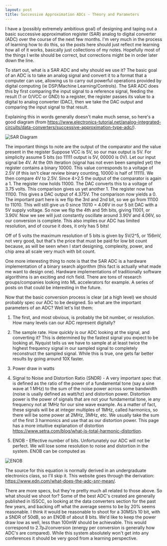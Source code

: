 ```yaml
---
layout: post
title: Successive Approximation ADCs - Theory and Parameters
---
```


I have a (possibly extremely ambitious goal) of designing and taping out a basic successive approximation register (SAR) analog to digital converter (ADC) over the course of the next few months. I'm very much in the process of learning how to do this, so the posts here should just reflect me learning how all of it works, basically just collections of my notes. Hopefully most of the things I write should be correct, but corrections might be in order later down the line.

To start out, what is a SAR ADC and why should we use it? The basic goal of an ADC is to take an analog signal and convert it to a format that a computer can use, allowing us to carry out powerful operations provided by digital computing (ie DSP/Machine Learning/Controls). The SAR ADC does this by first comparing the input signal to a reference signal, feeding the result (1 or 0/VCC or GND) to a register, the register passes its value to a digital to analog converter (DAC), then we take the DAC output and comparing the input signal to that result.

Explaining this in words generally doesn't make much sense, so here's a good diagram (from https://www.electronics-tutorial.net/analog-integrated-circuits/data-converters/successive-approximation-type-adc/).

![SAR Diagram]({{togblog.github.io}}/images/SAR_DIAGRAM.png)

The important things to note are the output of the comparator and the value present in the register Suppose VCC is 5V, so our max output is 5V. For simplicity assume 5 bits (so 11111 output is 5V, 00000 is 0V). Let our input signal be 4V. At the 0th iteration (signal has not even been sampled yet) the register contains a binary 10000. This value corresponds to a voltage of 2.5V (if this isn't clear review binary counting, 10000 is half of 11111). We then compare 4V to 2.5V. Since 4>2.5 the output of the comparator is again a 1. The register now holds 11000. The DAC converts this to a voltage of 3.75 volts. This comparison gives us yet another 1. The register now has 11100. This gives a DAC output of 4.375V. The comparison now yields a 0. The important part here is we flip the 3rd and 2nd bit, so we go from 11100 to 11010. This will still give us 0 since 11010 = 4.06V in our 5 bit DAC with a 5V supply voltage. So now we flip the 4th and 5th bits, giving 11001, or 3.90V. Now we see will just constantly oscillate around 3.90V and 4.06V, so our conversion is complete. This also implies our ADC has limited resolution, and of course it does, it only has 5 bits!

Off of 5 volts the maximum resolution of 5 bits is given by 5V/2^5, or 156mV, not very good, but that's the price that must be paid for low bit count because, as will be seen when I start designing, complexity, power, and chip area all scale very much with bit count.

One more interesting thing to note is that the SAR ADC is a hardware implementation of a binary search algorithm (this fact is actually what made me want to design one). Hardware implementations of traditionally software algorithims is an exciting and rich field. There are tons of research groups/companies looking into ML accelerators for example. A series of posts on that could be interesting in the future.

Now that the basic conversion process is clear (at a high level) we should probably spec our ADC to be designed. So what are the important parameters of an ADC? Well let's list them:

1. The first, and most obvious, is probably the bit number, or resolution. How many levels can our ADC represent digitally? 

2. The sample rate. How quickly is our ADC looking at the signal, and converting it? This is determined by the fastest signal you expect to be looking at. Nyquist tells us we have to sample at at least twice the highest frequency signal in our sampled signal to completely reconstruct the sampled signal. While this is true, one gets far better results by going around 10X faster.

3. Power draw in watts

4. Signal to Noise and Distortion Ratio (SNDR) - A very important spec that is defined as the ratio of the power of a fundamental tone (say a sine wave at 1 MHz) to the sum of the noise power across some bandwidth (noise is usally defined as watt/hz) and distortion power. Distortion power is the power of signals that are not your fundamental tone, ie any frequency not at 1MHz for our sine wave example. As a matter of fact, these signals will be at integer multiples of 1MHz, called harmonics, so there will be some power at 2MHz, 3MHz, etc. We usually take the sum of the first 3 harmonics and use that as our distortion power. This page has a more intuitive explanation of distortion https://www.setra.com/blog/what-is-total-harmonic-distortion.

5. ENOB - Effective number of bits. Unfortunately our ADC will not be perfect. We will lose some resolution to noise and distortion in the system. ENOB can be computed as 

![ENOB]({{togblog.github.io}}/images/ENOB_EQ.png)

The source for this equation is normally derived in an undergraduate electronics class, so I'll skip it. This website goes through the derivation: https://www.edn.com/what-does-the-adc-snr-mean/.

There are more specs, but they're pretty much all related to those above. So what should we shoot for? Some of the best ADC's created are generally published in ISSCC, so looking at the data converters section for the past few years, and backing off what the average seems to be by 20% seems reasonable. I think it would be reasonable to shoot for a 30MS/s 10 bit, with a SNDR of 50dB, so an ENOB of about 8 bits. We'd like to keep the power draw low as well, less than 100mW should be achievable. This would correspond to 2.7pJ/conversion (energy per conversion is generally how ADC's are compared). While this system absolutely won't get into any conferences it should be very good from a learning perspective.




